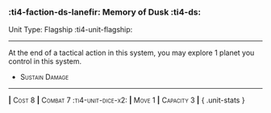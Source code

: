 ### :ti4-faction-ds-lanefir: **Memory of Dusk** :ti4-ds:

Unit Type: Flagship :ti4-unit-flagship:

---

At the end of a tactical action in this system, you may explore 1 planet you control in this system.

* <span style="font-variant:small-caps;">Sustain Damage</span> 

---

__|__ <span style="font-variant:small-caps;">Cost 8</span> __|__ <span style="font-variant:small-caps;">Combat 7 :ti4-unit-dice-x2:</span> __|__ <span style="font-variant:small-caps;">Move 1</span> __|__ <span style="font-variant:small-caps;">Capacity 3</span> __|__
{ .unit-stats }
